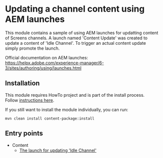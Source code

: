 Updating a channel content using AEM launches
=============================================

This module contains a sample of using AEM launches for updatting content of Screens channels. A launch named 'Content Update' was created to update a content of 'Idle Channel'. To trigger an actual content update simply promote the launch.

Official documentation on AEM launches: https://helpx.adobe.com/experience-manager/6-3/sites/authoring/using/launches.html

Installation
------------

This module requires HowTo project and is part of the install process. Follow [instructions here](../../README.md).

If you still want to install the module individually, you can run:

```
mvn clean install content-package:install
```

Entry points
------------

+ Content
    + [The launch for updating 'Idle Channel'](http://localhost:4502/crx/de/index.jsp#/content/launches/2018)
